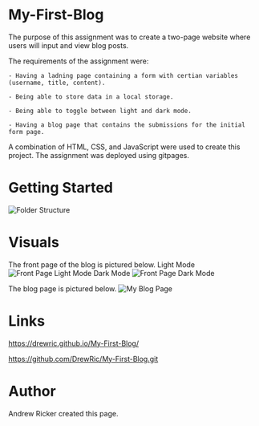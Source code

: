 # My-First-Blog

The purpose of this assignment was to create a two-page website where users will input and view blog posts.

The requirements of the assignment were: 

    - Having a ladning page containing a form with certian variables (username, title, content).
    
    - Being able to store data in a local storage.
    
    - Being able to toggle between light and dark mode.
    
    - Having a blog page that contains the submissions for the initial form page. 

A combination of HTML, CSS, and JavaScript were used to create this project. The assignment was deployed using gitpages. 

# Getting Started

![Folder Structure](https://github.com/user-attachments/assets/be3308ca-d88f-4dea-bf7f-fb16c11b3ee3)

# Visuals

The front page of the blog is pictured below. 
Light Mode
![Front Page Light Mode](https://github.com/user-attachments/assets/b2aac8f5-33b0-4f47-8343-63235999ff2d)
Dark Mode
![Front Page Dark Mode](https://github.com/user-attachments/assets/d996b555-e4a2-4d1e-83dc-60421397dbdd)

The blog page is pictured below.
![My Blog Page](https://github.com/user-attachments/assets/79b382f1-a24f-46ac-b05a-b420e6bea6a1)

# Links

https://drewric.github.io/My-First-Blog/

https://github.com/DrewRic/My-First-Blog.git

# Author

Andrew Ricker created this page. 
